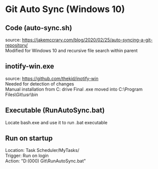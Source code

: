 # Git Auto Sync (Windows 10)

## Code (auto-sync.sh)
source: https://jakemccrary.com/blog/2020/02/25/auto-syncing-a-git-repository/  
Modified for Windows 10 and recursive file search within parent  

## inotify-win.exe
source: https://github.com/thekid/inotify-win  
Needed for detection of changes  
Manual installation from C: drive
Final .exe moved into C:\Program Files\Git\usr\bin  

## Executable (RunAutoSync.bat)
Locate bash.exe and use it to run .bat executable

## Run on startup
Location: Task Scheduler/MyTasks/  
Trigger: Run on login  
Action: "D:\(000) Git\RunAutoSync.bat"  
